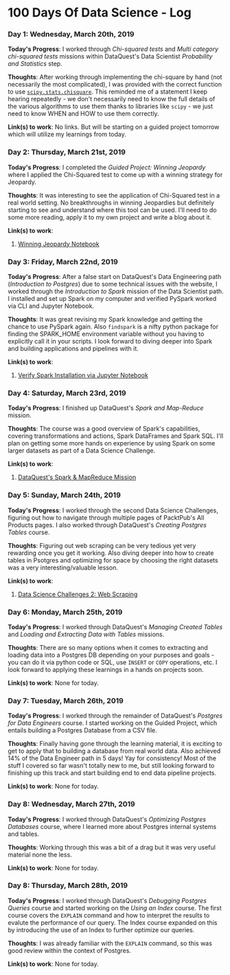 # 100 Days Of Data Science - Log

### Day 1: Wednesday, March 20th, 2019

**Today's Progress**: I worked through _Chi-squared tests_ and _Multi category chi-squared tests_ missions within DataQuest's Data Scientist _Probability and Statistics_ step.

**Thoughts**: After working through implementing the chi-square by hand (not necessarily the most complicated), I was provided with the correct function to use [`scipy.stats.chisquare`](http://docs.scipy.org/doc/scipy/reference/generated/scipy.stats.mstats.chisquare.html). This reminded me of a statement I keep hearing repeatedly - we don't necessarily need to know the full details of the various algorithms to use them thanks to libraries like `scipy` - we just need to know WHEN and HOW to use them correctly.

**Link(s) to work**: No links. But will be starting on a guided project tomorrow which will utilize my learnings from today.

### Day 2: Thursday, March 21st, 2019

**Today's Progress**: I completed the _Guided Project: Winning Jeopardy_ where I applied the Chi-Squared test to come up with a winning strategy for Jeopardy.

**Thoughts**: It was interesting to see the application of Chi-Squared test in a real world setting. No breakthroughs in winning Jeopardies but definitely starting to see and understand where this tool can be used. I'll need to do some more reading, apply it to my own project and write a blog about it.

**Link(s) to work**: 
1. [Winning Jeopardy Notebook](https://nbviewer.jupyter.org/github/johannesgiorgis/dataquest/blob/master/data_science_path/projects/project16_winning_jeopardy/project16_winning_jeopardy.ipynb)

### Day 3: Friday, March 22nd, 2019

**Today's Progress**: After a false start on DataQuest's Data Engineering path (_Introduction to Postgres_) due to some technical issues with the website, I worked through the _Introduction to Spark_ mission of the Data Scientist path. I installed and set up Spark on my computer and verified PySpark worked via CLI and Jupyter Notebook.

**Thoughts**: It was great revising my Spark knowledge and getting the chance to use PySpark again. Also `findspark` is a nifty python package for finding the SPARK_HOME environment variable without you having to explicitly call it in your scripts. I look forward to diving deeper into Spark and building applications and pipelines with it.

**Link(s) to work**: 
1. [Verify Spark Installation via Jupyter Notebook](https://nbviewer.jupyter.org/github/johannesgiorgis/dataquest/blob/master/data_science_path/verify_spark_installation/test_spark_installation.ipynb)

### Day 4: Saturday, March 23rd, 2019

**Today's Progress**: I finished up DataQuest's _Spark and Map-Reduce_ mission.

**Thoughts**: The course was a good overview of Spark's capabilities, covering transformations and actions, Spark DataFrames and Spark SQL. I'll plan on getting some more hands on experience by using Spark on some larger datasets as part of a Data Science Challenge.

**Link(s) to work**: 
1. [DataQuest's Spark & MapReduce Mission](https://app.dataquest.io/course/spark-map-reduce)

### Day 5: Sunday, March 24th, 2019

**Today's Progress**: I worked through the second Data Science Challenges, figuring out how to navigate through multiple pages of PacktPub's All Products pages. I also worked through DataQuest's _Creating Postgres Tables_ course.

**Thoughts**: Figuring out web scraping can be very tedious yet very rewarding once you get it working. Also diving deeper into how to create tables in Psotgres and optimizing for space by choosing the right datasets was a very interesting/valuable lesson.

**Link(s) to work**: 
1. [Data Science Challenges 2: Web Scraping](https://github.com/johannesgiorgis/ds_challenges/tree/master/02_web_scraping)

### Day 6: Monday, March 25th, 2019

**Today's Progress**: I  worked through DataQuest's _Managing Created Tables_ and _Loading and Extracting Data with Tables_ missions.

**Thoughts**: There are so many options when it comes to extracting and loading data into a Postgres DB depending on your purposes and goals - you can do it via python code or SQL, use `INSERT` or `COPY` operations, etc. I look forward to applying these learnings in a hands on projects soon.

**Link(s) to work**: None for today.

### Day 7: Tuesday, March 26th, 2019

**Today's Progress**: I  worked through the remainder of DataQuest's _Postgres for Data Engineers_ course. I started working on the Guided Project, which entails building a Postgres Database from a CSV file.

**Thoughts**: Finally having gone through the learning material, it is exciting to get to apply that to building a database from real world data. Also achieved 14% of the Data Engineer path in 5 days! Yay for consistency! Most of the stuff I covered so far wasn't totally new to me, but still looking forward to finishing up this track and start building end to end data pipeline projects.

**Link(s) to work**: None for today.


### Day 8: Wednesday, March 27th, 2019

**Today's Progress**: I  worked through DataQuest's _Optimizing Postgres Databases_ course, where I learned more about Postgres internal systems and tables.

**Thoughts**: Working through this was a bit of a drag but it was very useful material none the less.

**Link(s) to work**: None for today.


### Day 8: Thursday, March 28th, 2019

**Today's Progress**: I  worked through DataQuest's _Debugging Postgres Queries_ course and started working on the _Using an Index_ course. The first course covers the `EXPLAIN` command and how to interpret the results to evalute the performance of our query. The Index course expanded on this by introducing the use of an Index to further optimize our queries.

**Thoughts**: I was already familiar with the `EXPLAIN` command, so this was good review within the context of Postgres.

**Link(s) to work**: None for today.